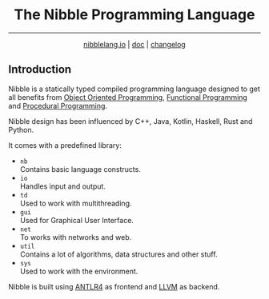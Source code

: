 <div align="center">
  <h1>The Nibble Programming Language</h1>
  <hr/>
  <a href="https://github.com/NibbleSoftwareAssociation/NibbleLang">nibblelang.io</a> | 
  <a href="https://github.com/NibbleSoftwareAssociation/Nibblelang/blob/main/docs/doc.md">doc</a> |
  <a href="https://github.com/NibbleSoftwareAssociation/NibbleLang/blob/main/changelog.md">changelog</a>
</div>

## Introduction

Nibble is a statically typed compiled programming language designed to get all benefits
from [Object Oriented Programming](https://en.wikipedia.org/wiki/Object-oriented_programming),
[Functional Programming](https://en.wikipedia.org/wiki/Functional_programming) and
[Procedural Programming](https://en.wikipedia.org/wiki/Procedural_programming).

Nibble design has been influenced by C++, Java, Kotlin, Haskell, Rust and Python.

It comes with a predefined library:
* `nb`  
  Contains basic language constructs.
* `io`  
  Handles input and output.
* `td`    
  Used to work with multithreading.
* `gui`   
  Used for Graphical User Interface.
* `net`   
  To works with networks and web.
* `util`    
  Contains a lot of algorithms, data structures and other stuff.
* `sys`   
  Used to work with the environment.

Nibble is built using [ANTLR4](https://www.antlr.org/) as frontend and [LLVM](https://llvm.org/) as backend.
